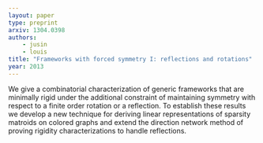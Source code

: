 ```yaml
---
layout: paper
type: preprint
arxiv: 1304.0398
authors:
    - jusin
    - louis
title: "Frameworks with forced symmetry I: reflections and rotations"
year: 2013
---
```


We give a combinatorial characterization of generic frameworks that are minimally rigid
under the additional constraint of maintaining symmetry with respect to a finite order
rotation or a reflection. To establish these results we develop a new technique for
deriving linear representations of sparsity matroids on colored graphs and extend the
direction network method of proving rigidity characterizations to handle reflections.
